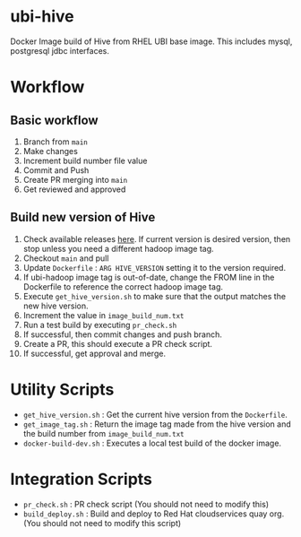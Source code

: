 # ubi-hive

Docker Image build of Hive from RHEL UBI base image. This includes mysql, postgresql jdbc interfaces.

# Workflow

## Basic workflow

1. Branch from `main`
2. Make changes
3. Increment build number file value
4. Commit and Push
5. Create PR merging into `main`
6. Get reviewed and approved

## Build new version of Hive

1. Check available releases [here](https://downloads.apache.org/hive/). If current version is desired version, then stop unless you need a different hadoop image tag.
2. Checkout `main` and pull
3. Update `Dockerfile` : `ARG HIVE_VERSION` setting it to the version required.
4. If ubi-hadoop image tag is out-of-date, change the FROM line in the Dockerfile to reference the correct hadoop image tag.
5. Execute `get_hive_version.sh` to make sure that the output matches the new hive version.
6. Increment the value in `image_build_num.txt`
7. Run a test build by executing `pr_check.sh`
8. If successful, then commit changes and push branch.
9. Create a PR, this should execute a PR check script.
10. If successful, get approval and merge.

# Utility Scripts

* `get_hive_version.sh` : Get the current hive version from the `Dockerfile`.
* `get_image_tag.sh` : Return the image tag made from the hive version and the build number from `image_build_num.txt`
* `docker-build-dev.sh` : Executes a local test build of the docker image.

# Integration Scripts

* `pr_check.sh` : PR check script (You should not need to modify this)
* `build_deploy.sh` : Build and deploy to Red Hat cloudservices quay org. (You should not need to modify this script)

